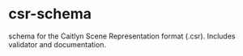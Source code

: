 # csr-schema
schema for the Caitlyn Scene Representation format (.csr). Includes validator and documentation.

